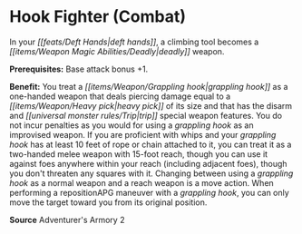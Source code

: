 ﻿---
cssclass: [feats]

---
# Hook Fighter (Combat)

In your _[[feats/Deft Hands|deft hands]]_, a climbing tool becomes a _[[items/Weapon Magic Abilities/Deadly|deadly]]_ weapon.

**Prerequisites:** Base attack bonus +1.

**Benefit:** You treat a _[[items/Weapon/Grappling hook|grappling hook]]_ as a one-handed weapon that deals piercing damage equal to a _[[items/Weapon/Heavy pick|heavy pick]]_ of its size and that has the disarm and _[[universal monster rules/Trip|trip]]_ special weapon features. You do not incur penalties as you would for using a _grappling hook_ as an improvised weapon. If you are proficient with whips and your _grappling hook_ has at least 10 feet of rope or chain attached to it, you can treat it as a two-handed melee weapon with 15-foot reach, though you can use it against foes anywhere within your reach (including adjacent foes), though you don't threaten any squares with it. Changing between using a _grappling hook_ as a normal weapon and a reach weapon is a move action. When performing a repositionAPG maneuver with a _grappling hook_, you can only move the target toward you from its original position.

**Source** Adventurer's Armory 2